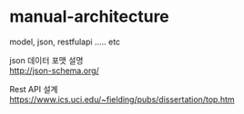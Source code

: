 # manual-architecture
model, json, restfulapi ..... etc

json 데이터 포맷 설명  
http://json-schema.org/

Rest API 설계  
https://www.ics.uci.edu/~fielding/pubs/dissertation/top.htm
